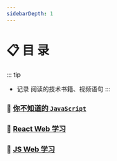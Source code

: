 ```yaml
---
sidebarDepth: 1
---
```


# 📋 目 录
::: tip
- 记录 阅读的技术书籍、视频语句
:::

### 🍭 [你不知道的 `JavaScript`](./unKnowJs.md)

### 🍭 [React Web 学习](./reactWeb.md)

### 🍭 [JS Web 学习](./jsWeb.md)